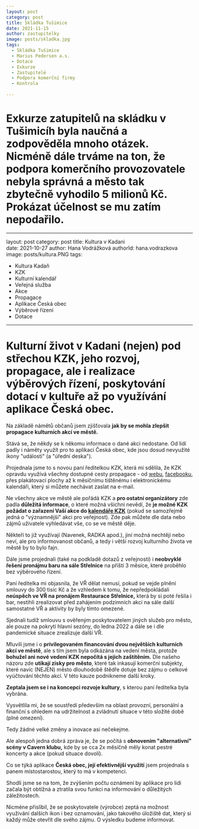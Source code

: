 ```yaml
---
layout: post
category: post
title: Skládka Tušimice    
date: 2021-11-15
author: zastupitelky
image: posts/skladka.jpg
tags:
  - Skládka Tušimice
  - Marius Pedersen a.s.
  - Dotace
  - Exkurze
  - Zastupitelé
  - Podpora komerční firmy
  - Kontrola 
  
---
```


# Exkurze zatupitelů na skládku v Tušimicíh byla naučná a zodpověděla mnoho otázek. Nicméně dále trváme na ton, že podpora komerčního provozovatele nebyla správná a město tak zbytečně vyhodilo 5 milionů Kč. Prokázat účelnost se mu zatím nepodařilo.


---
layout: post
category: post
title: Kultura v Kadani    
date: 2021-10-27
author: Hana Vodrážková
authorId: hana.vodrazkova
image: posts/kultura.PNG
tags:
  - Kultura Kadaň
  - KZK
  - Kulturní kalendář
  - Veřejná služba
  - Akce
  - Propagace
  - Aplikace Česká obec
  - Výběrové řízení
  - Dotace 
  
---

# Kulturní život v Kadani (nejen) pod střechou KZK, jeho rozvoj, propagace, ale i realizace výběrových řízení, poskytování dotací v kultuře až po využívání aplikace Česká obec.

Na základě námětů občanů jsem zjišťovala **jak by se mohla zlepšit propagace kulturních akcí ve městě.**

Stává se, že někdy se k někomu informace o dané akci nedostane. Od lidí padly i náměty využít pro to aplikaci Česká obec, kde jsou dosud nevyužité ikony "události" (a "úřední deska").

Projednala jsme to s novou paní ředitelkou KZK, která mi sdělila, že KZK opravdu využívá všechny dostupné cesty propagace - od [webu](https://www.kultura-kadan.cz/), [facebooku](https://www.facebook.com/kulturavkadani), přes plakátovací plochy až k měsíčnímu tištěnému i elektronickému kalendáři, který si můžete nechávat zaslat na e-mail.

Ne všechny akce ve městě ale pořádá KZK a **pro ostatní organizátory** zde padla **důležitá informace**, o které možná všichni nevědí, že **je možné KZK požádat o zařazení Vaší 
akce do [kalendáře KZK](https://www.kultura-kadan.cz/)** (pokud se samozřejmě jedná o "významnější" akci pro veřejnost). Zde pak můžete dle data nebo zájmů uživatele vyhledávat vše, co se ve městě děje.

Někteří to již využívají (Navenek, RADKA apod.), jiní možná nechtějí nebo neví, ale pro informovanost občanů, a tedy i větší rozvoj kulturního života ve městě by to bylo fajn.

Dále jsme projednali (také na podkladě dotazů z veřejnosti) i **neobvyklé řešení pronájmu baru na sále Střelnice** na příští 3 měsíce, které proběhlo bez výběrového řízení.

Paní ředitelka mi objasnila, že VŘ dělat nemusí, pokud se vejde plnění smlouvy do 300 tisíc Kč a že vzhledem k tomu, že nepředpokládali **neúspěch ve VŘ na pronájem Restaurace Střelnice,** která by si poté řešila i bar, nestihli zrealizovat před zahájením podzimních akcí na sále další samostatné VŘ a aktivity by byly tímto omezené. 

Sjednali tudíž smlouvu s ověřeným poskytovatelem jiných služeb pro město, ale pouze na pokrytí hlavní sezóny, do ledna 2022 a dále se i dle pandemické situace zrealizuje další VŘ.   

Mluvili jsme i o **privilegovaném financování dvou největších kulturních akcí ve městě**, ale s tím jsem byla odkázána na vedení města, protože **bohužel ani nové vedení KZK nepočítá s jejich zaštítěním.** 
Dle našeho názoru zde **utíkají zisky pro město**, které tak inkasují komerční subjekty, které navíc (NEJEN) město dlouhodobě štědře dotuje bez zájmu o celkové vyúčtování těchto akcí.
V této kauze podnikneme další kroky.     

**Zeptala jsem se i na koncepci rozvoje kultury**, s kterou paní ředitelka byla vybrána. 

Vysvětlila mi, že se soustředí především na oblast provozní, personální a finanční s ohledem na udržitelnost a zvládnutí situace v této složité době (plné omezení).

Tedy žádné velké změny a inovace asi nečekejme.

Ale alespoň jedna dobrá zpráva je, že se počítá s **obnovením "alternativní" scény v Cavern klubu,** kde by se cca 2x měsíčně měly konat pestré koncerty a akce (pokud situace dovolí). 


Co se týká aplikace **Česká obec, její efektivnější využití** jsem projednala s panem místostarostou, který to má v kompetenci.

Shodli jsme se na tom, že zvýšením počtu oznámení by aplikace pro lidi začala být obtížná a ztratila svou funkci na informování o důležitých záležitostech.

Nicméne přislíbil, že se poskytovatele (výrobce) zeptá na možnost využivání dalších ikon i bez oznamování, jako takového úložiště dat, který si každý může otevřít dle svého zájmu. O výsledku budeme informovat.

